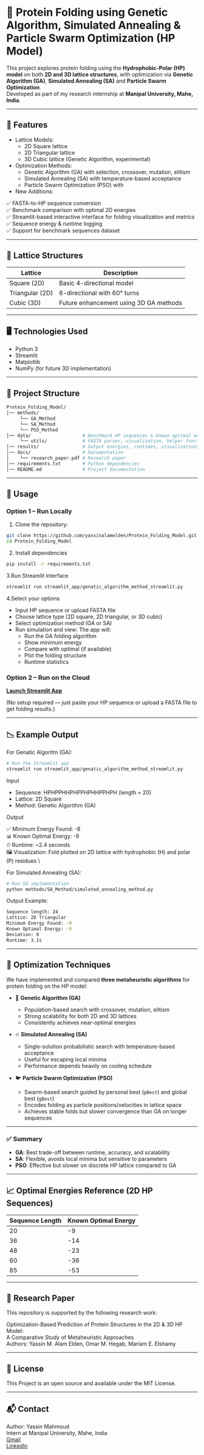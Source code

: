 # 🧬 Protein Folding using Genetic Algorithm, Simulated Annealing & Particle Swarm Optimization (HP Model)
This project explores protein folding using the **Hydrophobic-Polar (HP) model** on both **2D and 3D lattice structures**, with optimization via **Genetic Algorithm (GA)**, **Simulated Annealing (SA)** and **Particle Swarm Optimization**.  
Developed as part of my research internship at **Manipal University, Mahe, India**.

---

## 🚀 Features

- Lattice Models:
  - 2D Square lattice
  - 2D Triangular lattice
  - 3D Cubic lattice (Genetic Algorithm, experimental)
- Optimization Methods:
  - Genetic Algorithm (GA) with selection, crossover, mutation, elitism
  - Simulated Annealing (SA) with temperature-based acceptance
  - Particle Swarm Optimization (PSO) with 
- New Additions:

✅ FASTA-to-HP sequence conversion \
✅ Benchmark comparison with optimal 2D energies \
✅ Streamlit-based interactive interface for folding visualization and metrics \
✅ Sequence energy & runtime logging \
✅ Support for benchmark sequences dataset

---

## 🧱 Lattice Structures

| Lattice         | Description |
|-----------------|-------------|
| Square (2D)     | Basic 4-directional model |
| Triangular (2D) | 6-directional with 60° turns |
| Cubic (3D)      | Future enhancement using 3D GA methods |

---

## 🖥️ Technologies Used

- Python 3
- Streamlit
- Matplotlib
- NumPy (for future 3D implementation)

---

## 📂 Project Structure

```bash
Protein_Folding_Model/
│── methods/
     └── GA_Method
     └── SA_Method
     └── PSO_Method          
│── data/                   # Benchmark HP sequences & known optimal energies
     └── utils/             # FASTA parser, visualization, helper functions
│── results/                # Output energies, runtimes, visualizations
│── docs/                   # Documentation
│    └── research_paper.pdf # Research paper
│── requirements.txt        # Python dependencies
│── README.md               # Project documentation
```

---

## 📌 Usage

### **Option 1 – Run Locally**

1. Clone the repository:

```bash
git clone https://github.com/yassinalamelden/Protein_Folding_Model.git
cd Protein_Folding_Model
```

2. Install dependencies

```bash
pip install -r requirements.txt
```

3.Run Streamlit interface

```bash
streamlit run streamlit_app/genatic_algorithm_method_streamlit.py
```

4.Select your options
- Input HP sequence or upload FASTA file
- Choose lattice type (2D square, 2D triangular, or 3D cubic)
- Select optimization method (GA or SA)
- Run simulation and view:
The app will:
  - Run the GA folding algorithm
  - Show minimum energy
  - Compare with optimal (if available)
  - Plot the folding structure
  - Runtime statistics

### **Option 2 – Run on the Cloud**

[**Launch Streamlit App**](https://proteinfoldingmodel.streamlit.app/)

(No setup required — just paste your HP sequence or upload a FASTA file to get folding results.)

---

## 📉 Example Output

For Genatic Algoritm (GA):

```bash
# Run the Streamlit app
streamlit run streamlit_app/genatic_algorithm_method_streamlit.py
```

Input
- Sequence: HPHPPHHPHPPHPHHPPHPH (length = 20)
- Lattice: 2D Square
- Method: Genetic Algorithm (GA)

Output

✅ Minimum Energy Found: -8 \
📊 Known Optimal Energy: -9 \
⏱ Runtime: ~2.4 seconds \
🖼 Visualization: Fold plotted on 2D lattice with hydrophobic (H) and polar (P) residues \

For Simulated Annealing (SA):

```bash
# Run SA implementation
python methods/SA_Method/simulated_annealing_method.py
```

Output Example:

```bash
Sequence length: 24
Lattice: 2D Triangular
Minimum Energy Found: -9
Known Optimal Energy: -9
Deviation: 0
Runtime: 3.1s
```

---

## 🔎 Optimization Techniques

We have implemented and compared **three metaheuristic algorithms** for protein folding on the HP model:

- 🧬 **Genetic Algorithm (GA)**  
  - Population-based search with crossover, mutation, elitism  
  - Strong scalability for both 2D and 3D lattices  
  - Consistently achieves near-optimal energies  

- 🔥 **Simulated Annealing (SA)**  
  - Single-solution probabilistic search with temperature-based acceptance  
  - Useful for escaping local minima  
  - Performance depends heavily on cooling schedule  

- 🐦 **Particle Swarm Optimization (PSO)**  
  - Swarm-based search guided by personal best (`pBest`) and global best (`gBest`)  
  - Encodes folding as particle positions/velocities in lattice space  
  - Achieves stable folds but slower convergence than GA on longer sequences  

---

### ✅ Summary
- **GA**: Best trade-off between runtime, accuracy, and scalability  
- **SA**: Flexible, avoids local minima but sensitive to parameters  
- **PSO**: Effective but slower on discrete HP lattice compared to GA  

---

## 📈 Optimal Energies Reference (2D HP Sequences)

| Sequence Length | Known Optimal Energy |
| --------------- | -------------------- |
| 20              | -9                   |
| 36              | -14                  |
| 48              | -23                  |
| 60              | -36                  |
| 85              | -53                  |

---

## 📄 Research Paper
This repository is supported by the following research work:

Optimization-Based Prediction of Protein Structures in the 2D & 3D HP Model: \
A Comparative Study of Metaheuristic Approaches \
Authors: Yassin M. Alam Elden, Omar M. Hegab, Mariam E. Elshamy

---

## 📜 License
This Project is an open source and available under the MIT License.

---

## 📬 Contact
Author: Yassin Mahmoud \
Intern at Manipal University, Mahe, India \
[Gmail](yassin.alamelden@gmail.com) \
[LinkedIn](https://www.linkedin.com/in/yassin-mahmoud-6130b5228)


